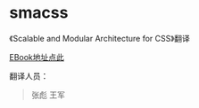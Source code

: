 # smacss
《Scalable and Modular Architecture for CSS》翻译

[EBook地址点此](https://smacss.com/book/)

翻译人员：

> 张彪
> 王军
